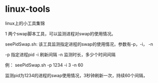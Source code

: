 # linux-tools
linux上的小工具集锦

1 两个swap脚本工具，可以监测进程对swap的使用情况。

seePidSwap.sh: 该工具监测指定进程的swap的使用情况，参数有-p，-i， -n

-p 指定进程pid
-i 刷新间隔
-n 监测时长，多少个时间间隔

例： seePidSwap.sh -p 1234 -i 3 -n 60

监测pid为1234的进程的swap使用情况，3秒钟刷新一次，持续60个间隔，

